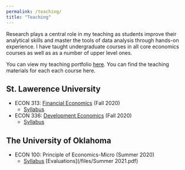```yaml
---
permalink: /teaching/
title: "Teaching"
---
```


Research plays a central role in my teaching as students improve their
analytical skills and master the tools of data analysis through hands-on
experience. I have taught undergraduate courses in all core economics courses as well as as a number of upper level ones. 


You can view my teaching portfolio [here](/files/pdf/teaching/Portfolio.pdf).
You can find the teaching materials for each each course here.

## St. Lawerence University
- ECON 313: [Financial Economics](/financial/) (Fall 2020)
    - [Syllabus](/files/ECON313_1_Syllabus.pdf)
- ECON 336: [Development Economics](/teaching/economic_development/) (Fall 2020)
    - [Syllabus](/files/ECON336_Syllabus.pdf) 

## The University of Oklahoma
- ECON 100: Principle of Economics-Micro (Summer 2020)
    - [Syllabus](https://github.com/amirtayebi/amirtayebi.github.io/blob/master/files/ECON336_Syllabus.pdf) [Evaluations](/files/Summer 2021.pdf)

